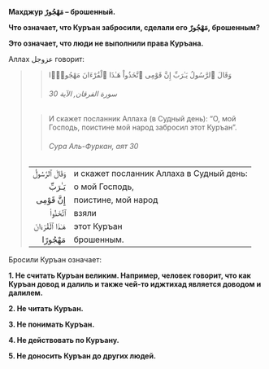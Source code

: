 **Махджур مَهْجُورٌ – брошенный.**

**Что означает, что Куръан забросили, сделали его مَهْجُورٌ, брошенным?**

**Это означает, что люди не выполнили права Куръана.**

Аллах عزوجل говорит:

>> وَقَالَ ٱلرَّسُولُ يَـٰرَبِّ إِنَّ قَوْمِى ٱتَّخَذُواْ هَـٰذَا ٱلْقُرْءَانَ مَهْجُورًۭا
>>
>> ###### سورة الفرقان, الآية 30
>
>> И скажет посланник Аллаха (в Судный день): “О, мой Господь, поистине мой народ забросил этот Куръан”.
>>
>> ###### Сура Аль-Фуркан, аят 30
>
> |                 |                   |
> | --------------: | :---------------- |
> | وَقَالَ ٱلرَّسُولُ | и скажет посланник Аллаха в Судный день: |
> | يَـٰرَبِّ | о мой Господь, |
> | إِنَّ قَوْمِى | поистине, мой народ |
> | ٱتَّخَذُواْ | взяли |
> | هَـٰذَا ٱلْقُرْءَانَ | этот Куръан |
> | مَهْجُورًا | брошенным. |

Бросили Куръан означает:

**1. Не считать Куръан великим. Например, человек говорит, что как Куръан
довод и далиль и также чей-то иджтихад является доводом и далилем.**

**2. Не читать Куръан.**

**3. Не понимать Куръан.**

**4. Не действовать по Куръану.**

**5. Не доносить Куръан до других людей.**

